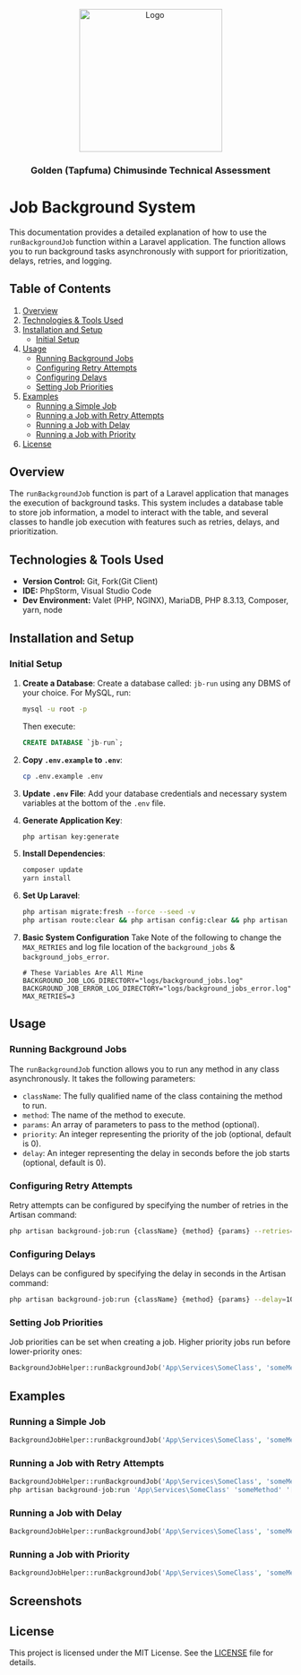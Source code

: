 <p align="center">
  <a href="https://github.com/Chimsy/GoldenChimusindeIOS">
    <img src="https://chimsy.co.zw/images/logos/chimsy.png" alt="Logo" width="255" height="255">
  </a>

<h3 align="center">Golden (Tapfuma) Chimusinde Technical Assessment</h3>

# Job Background System

This documentation provides a detailed explanation of how to use the `runBackgroundJob` function within a Laravel
application. The function allows you to run background tasks asynchronously with support for prioritization, delays,
retries, and logging.

## Table of Contents

1. [Overview](#overview)
2. [Technologies & Tools Used](#technologies--tools-used)
3. [Installation and Setup](#installation-and-setup)
    - [Initial Setup](#initial-setup)
4. [Usage](#usage)
    - [Running Background Jobs](#running-background-jobs)
    - [Configuring Retry Attempts](#configuring-retry-attempts)
    - [Configuring Delays](#configuring-delays)
    - [Setting Job Priorities](#setting-job-priorities)
5. [Examples](#examples)
    - [Running a Simple Job](#running-a-simple-job)
    - [Running a Job with Retry Attempts](#running-a-job-with-retry-attempts)
    - [Running a Job with Delay](#running-a-job-with-delay)
    - [Running a Job with Priority](#running-a-job-with-priority)
6. [License](#license)

## Overview

The `runBackgroundJob` function is part of a Laravel application that manages the execution of background tasks. This
system includes a database table to store job information, a model to interact with the table, and several classes to
handle job execution with features such as retries, delays, and prioritization.

## Technologies & Tools Used

- **Version Control:** Git, Fork(Git Client)
- **IDE:** PhpStorm, Visual Studio Code
- **Dev Environment:** Valet (PHP, NGINX), MariaDB, PHP 8.3.13, Composer, yarn, node

## Installation and Setup

### Initial Setup

1. **Create a Database**: Create a database called: `jb-run` using any DBMS of your choice. For MySQL, run:

   ```bash
   mysql -u root -p
   ```
   
    Then execute:

   ```sql
   CREATE DATABASE `jb-run`;
   ```

2. **Copy `.env.example` to `.env`**:
   ```bash 
   cp .env.example .env
   ```

3. **Update `.env` File**:
   Add your database credentials and necessary system variables at the bottom of the `.env` file.

4. **Generate Application Key**:
   ```bash
   php artisan key:generate
   ```

5. **Install Dependencies**:
   ```bash
   composer update
   yarn install
   ```

6. **Set Up Laravel**:
   ```bash
   php artisan migrate:fresh --force --seed -v
   php artisan route:clear && php artisan config:clear && php artisan cache:clear && php artisan view:clear && composer dump-autoload
   ```
7. **Basic System Configuration**
    Take Note of the following to change the `MAX_RETRIES` and log file location of the `background_jobs` & `background_jobs_error`.
    ```dotenv
    # These Variables Are All Mine
    BACKGROUND_JOB_LOG_DIRECTORY="logs/background_jobs.log"
    BACKGROUND_JOB_ERROR_LOG_DIRECTORY="logs/background_jobs_error.log"
    MAX_RETRIES=3
    ```

## Usage

### Running Background Jobs

The `runBackgroundJob` function allows you to run any method in any class asynchronously. It takes the following
parameters:

- `className`: The fully qualified name of the class containing the method to run.
- `method`: The name of the method to execute.
- `params`: An array of parameters to pass to the method (optional).
- `priority`: An integer representing the priority of the job (optional, default is 0).
- `delay`: An integer representing the delay in seconds before the job starts (optional, default is 0).

### Configuring Retry Attempts

Retry attempts can be configured by specifying the number of retries in the Artisan command:

```bash
php artisan background-job:run {className} {method} {params} --retries=10
```

### Configuring Delays

Delays can be configured by specifying the delay in seconds in the Artisan command:

```bash
php artisan background-job:run {className} {method} {params} --delay=10
```

### Setting Job Priorities

Job priorities can be set when creating a job. Higher priority jobs run before lower-priority ones:

```php
BackgroundJobHelper::runBackgroundJob('App\Services\SomeClass', 'someMethod', ['param1', 'param2'], 5);
```

## Examples

### Running a Simple Job

```php
BackgroundJobHelper::runBackgroundJob('App\Services\SomeClass', 'someMethod', ['param1', 'param2']);
```

### Running a Job with Retry Attempts

```php
BackgroundJobHelper::runBackgroundJob('App\Services\SomeClass', 'someMethod', ['param1', 'param2'], 0, 0);
php artisan background-job:run 'App\Services\SomeClass' 'someMethod' '["param1", "param2"]' --retries=5
```

### Running a Job with Delay

```php
BackgroundJobHelper::runBackgroundJob('App\Services\SomeClass', 'someMethod', ['param1', 'param2'], 0, 10);
```

### Running a Job with Priority

```php
BackgroundJobHelper::runBackgroundJob('App\Services\SomeClass', 'someMethod', ['param1', 'param2'], 5);
```

## Screenshots


## License

This project is licensed under the MIT License. See the [LICENSE](LICENSE) file for details.
